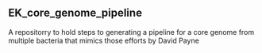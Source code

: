 ## EK_core_genome_pipeline

A repositorry to hold steps to generating a pipeline for a core genome from multiple bacteria
that mimics those efforts by David Payne 

